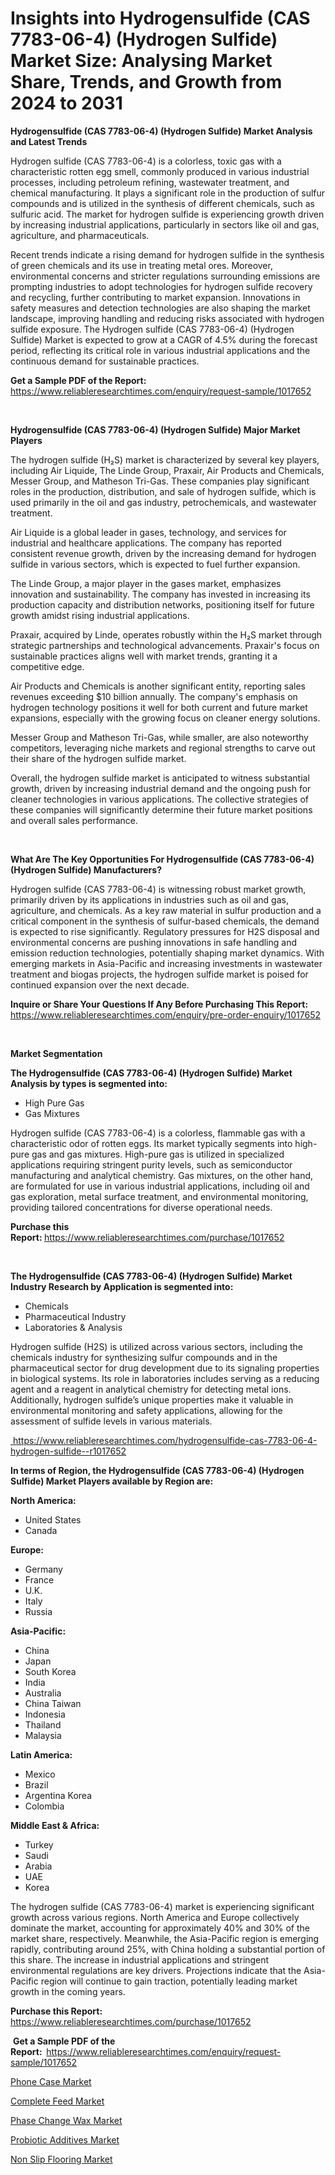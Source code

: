 <p><h1>Insights into Hydrogensulfide (CAS 7783-06-4) (Hydrogen Sulfide) Market Size: Analysing Market Share, Trends, and Growth from 2024 to 2031</h1></p><p><strong>Hydrogensulfide (CAS 7783-06-4) (Hydrogen Sulfide) Market Analysis and Latest Trends</strong></p>
<p><p>Hydrogen sulfide (CAS 7783-06-4) is a colorless, toxic gas with a characteristic rotten egg smell, commonly produced in various industrial processes, including petroleum refining, wastewater treatment, and chemical manufacturing. It plays a significant role in the production of sulfur compounds and is utilized in the synthesis of different chemicals, such as sulfuric acid. The market for hydrogen sulfide is experiencing growth driven by increasing industrial applications, particularly in sectors like oil and gas, agriculture, and pharmaceuticals.</p><p>Recent trends indicate a rising demand for hydrogen sulfide in the synthesis of green chemicals and its use in treating metal ores. Moreover, environmental concerns and stricter regulations surrounding emissions are prompting industries to adopt technologies for hydrogen sulfide recovery and recycling, further contributing to market expansion. Innovations in safety measures and detection technologies are also shaping the market landscape, improving handling and reducing risks associated with hydrogen sulfide exposure. The Hydrogen sulfide (CAS 7783-06-4) (Hydrogen Sulfide) Market is expected to grow at a CAGR of 4.5% during the forecast period, reflecting its critical role in various industrial applications and the continuous demand for sustainable practices.</p></p>
<p><strong>Get a Sample PDF of the Report:&nbsp;</strong> <a href="https://www.reliableresearchtimes.com/enquiry/request-sample/1017652">https://www.reliableresearchtimes.com/enquiry/request-sample/1017652</a></p>
<p>&nbsp;</p>
<p><strong>Hydrogensulfide (CAS 7783-06-4) (Hydrogen Sulfide) Major Market Players</strong></p>
<p><p>The hydrogen sulfide (H₂S) market is characterized by several key players, including Air Liquide, The Linde Group, Praxair, Air Products and Chemicals, Messer Group, and Matheson Tri-Gas. These companies play significant roles in the production, distribution, and sale of hydrogen sulfide, which is used primarily in the oil and gas industry, petrochemicals, and wastewater treatment.</p><p>Air Liquide is a global leader in gases, technology, and services for industrial and healthcare applications. The company has reported consistent revenue growth, driven by the increasing demand for hydrogen sulfide in various sectors, which is expected to fuel further expansion.</p><p>The Linde Group, a major player in the gases market, emphasizes innovation and sustainability. The company has invested in increasing its production capacity and distribution networks, positioning itself for future growth amidst rising industrial applications.</p><p>Praxair, acquired by Linde, operates robustly within the H₂S market through strategic partnerships and technological advancements. Praxair's focus on sustainable practices aligns well with market trends, granting it a competitive edge.</p><p>Air Products and Chemicals is another significant entity, reporting sales revenues exceeding $10 billion annually. The company's emphasis on hydrogen technology positions it well for both current and future market expansions, especially with the growing focus on cleaner energy solutions.</p><p>Messer Group and Matheson Tri-Gas, while smaller, are also noteworthy competitors, leveraging niche markets and regional strengths to carve out their share of the hydrogen sulfide market.</p><p>Overall, the hydrogen sulfide market is anticipated to witness substantial growth, driven by increasing industrial demand and the ongoing push for cleaner technologies in various applications. The collective strategies of these companies will significantly determine their future market positions and overall sales performance.</p></p>
<p>&nbsp;</p>
<p><strong>What Are The Key Opportunities For Hydrogensulfide (CAS 7783-06-4) (Hydrogen Sulfide) Manufacturers?</strong></p>
<p><p>Hydrogen sulfide (CAS 7783-06-4) is witnessing robust market growth, primarily driven by its applications in industries such as oil and gas, agriculture, and chemicals. As a key raw material in sulfur production and a critical component in the synthesis of sulfur-based chemicals, the demand is expected to rise significantly. Regulatory pressures for H2S disposal and environmental concerns are pushing innovations in safe handling and emission reduction technologies, potentially shaping market dynamics. With emerging markets in Asia-Pacific and increasing investments in wastewater treatment and biogas projects, the hydrogen sulfide market is poised for continued expansion over the next decade.</p></p>
<p><strong>Inquire or Share Your Questions If Any Before Purchasing This Report:</strong> <a href="https://www.reliableresearchtimes.com/enquiry/pre-order-enquiry/1017652">https://www.reliableresearchtimes.com/enquiry/pre-order-enquiry/1017652</a></p>
<p>&nbsp;</p>
<p><strong>Market Segmentation</strong></p>
<p><strong>The Hydrogensulfide (CAS 7783-06-4) (Hydrogen Sulfide) Market Analysis by types is segmented into:</strong></p>
<p><ul><li>High Pure Gas</li><li>Gas Mixtures</li></ul></p>
<p><p>Hydrogen sulfide (CAS 7783-06-4) is a colorless, flammable gas with a characteristic odor of rotten eggs. Its market typically segments into high-pure gas and gas mixtures. High-pure gas is utilized in specialized applications requiring stringent purity levels, such as semiconductor manufacturing and analytical chemistry. Gas mixtures, on the other hand, are formulated for use in various industrial applications, including oil and gas exploration, metal surface treatment, and environmental monitoring, providing tailored concentrations for diverse operational needs.</p></p>
<p><strong>Purchase this Report:&nbsp;</strong><a href="https://www.reliableresearchtimes.com/purchase/1017652">https://www.reliableresearchtimes.com/purchase/1017652</a></p>
<p>&nbsp;</p>
<p><strong>The Hydrogensulfide (CAS 7783-06-4) (Hydrogen Sulfide) Market Industry Research by Application is segmented into:</strong></p>
<p><ul><li>Chemicals</li><li>Pharmaceutical Industry</li><li>Laboratories & Analysis</li></ul></p>
<p><p>Hydrogen sulfide (H2S) is utilized across various sectors, including the chemicals industry for synthesizing sulfur compounds and in the pharmaceutical sector for drug development due to its signaling properties in biological systems. Its role in laboratories includes serving as a reducing agent and a reagent in analytical chemistry for detecting metal ions. Additionally, hydrogen sulfide’s unique properties make it valuable in environmental monitoring and safety applications, allowing for the assessment of sulfide levels in various materials.</p></p>
<p><a href="https://www.reliableresearchtimes.com/hydrogensulfide-cas-7783-06-4-hydrogen-sulfide--r1017652">&nbsp;https://www.reliableresearchtimes.com/hydrogensulfide-cas-7783-06-4-hydrogen-sulfide--r1017652</a></p>
<p><strong>In terms of Region, the Hydrogensulfide (CAS 7783-06-4) (Hydrogen Sulfide) Market Players available by Region are:</strong></p>
<p>
    <p> <strong> North America: </strong>
        <ul>
            <li>United States</li>
            <li>Canada</li>
        </ul>
        </p> 
    <p> <strong> Europe: </strong>
        <ul>
            <li>Germany</li>
            <li>France</li>
            <li>U.K.</li>
            <li>Italy</li>
            <li>Russia</li>
        </ul>
        </p> 
    <p> <strong> Asia-Pacific: </strong>
        <ul>
            <li>China</li>
            <li>Japan</li>
            <li>South Korea</li>
            <li>India</li>
            <li>Australia</li>
            <li>China Taiwan</li>
            <li>Indonesia</li>
            <li>Thailand</li>
            <li>Malaysia</li>
        </ul>
        </p> 
    <p> <strong> Latin America: </strong>
        <ul>
            <li>Mexico</li>
            <li>Brazil</li>
            <li>Argentina Korea</li>
            <li>Colombia</li>
        </ul>
        </p> 
    <p> <strong> Middle East & Africa: </strong>
        <ul>
            <li>Turkey</li>
            <li>Saudi</li>
            <li>Arabia</li>
            <li>UAE</li>
            <li>Korea</li>
        </ul>
    </p>
    </p>
<p><p>The hydrogen sulfide (CAS 7783-06-4) market is experiencing significant growth across various regions. North America and Europe collectively dominate the market, accounting for approximately 40% and 30% of the market share, respectively. Meanwhile, the Asia-Pacific region is emerging rapidly, contributing around 25%, with China holding a substantial portion of this share. The increase in industrial applications and stringent environmental regulations are key drivers. Projections indicate that the Asia-Pacific region will continue to gain traction, potentially leading market growth in the coming years.</p></p>
<p><strong>Purchase this Report: </strong><a href="https://www.reliableresearchtimes.com/purchase/1017652">https://www.reliableresearchtimes.com/purchase/1017652</a></p>
<p>&nbsp;<strong>Get a Sample PDF of the Report:&nbsp;&nbsp;</strong><a href="https://www.reliableresearchtimes.com/enquiry/request-sample/1017652">https://www.reliableresearchtimes.com/enquiry/request-sample/1017652</a></p>
<p><strong></strong></p>
<p><p><a href="https://www.linkedin.com/pulse/strategic-insights-global-phone-case-market-trends-2024--vez0e?trackingId=cuK8ftS9Q8Gfd%2FnqZJHaBA%3D%3D">Phone Case Market</a></p><p><a href="https://www.linkedin.com/pulse/complete-feed-market-global-insights-regional-analysis-a6q7f?trackingId=i1gyLJrtR1moNiJlkkfMWA%3D%3D">Complete Feed Market</a></p><p><a href="https://medium.com/@lauryframi644/the-phase-change-wax-market-is-anticipated-to-experience-significant-growth-with-a-projected-8d35cee6364b">Phase Change Wax Market</a></p><p><a href="https://medium.com/@tracey.skinner9085/the-global-probiotic-additives-market-is-projected-to-experience-an-annual-growth-rate-of-14-7-0c609ccf6d99">Probiotic Additives Market</a></p><p><a href="https://issuu.com/reportprime-2/docs/non-slip-flooring-market-size-2030._06b16e08f3a162">Non Slip Flooring Market</a></p></p>